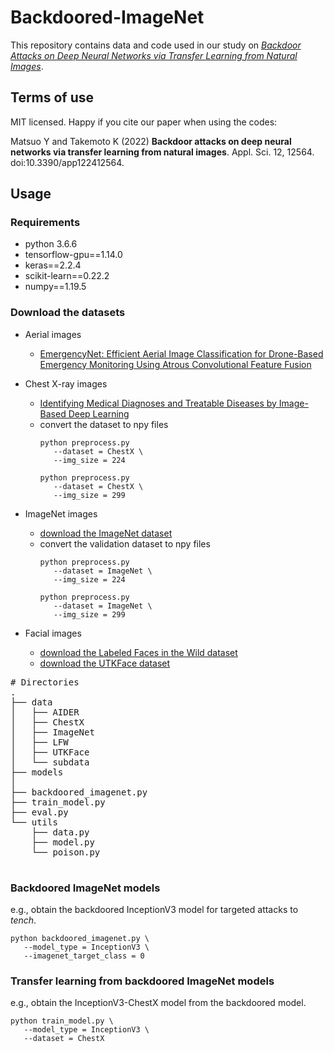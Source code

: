 # Backdoored-ImageNet
This repository contains data and code used in our study on [*Backdoor Attacks on Deep Neural Networks via Transfer Learning from Natural Images*](https://doi.org/10.3390/app122412564).

## Terms of use

MIT licensed. Happy if you cite our paper when using the codes:

Matsuo Y and Takemoto K (2022) **Backdoor attacks on deep neural networks via transfer learning from natural images**. Appl. Sci. 12, 12564. doi:10.3390/app122412564.

## Usage

### Requirements
- python 3.6.6
- tensorflow-gpu==1.14.0
- keras==2.2.4
- scikit-learn==0.22.2
- numpy==1.19.5


### Download the datasets
- Aerial images
   - [EmergencyNet: Efficient Aerial Image Classification for Drone-Based Emergency Monitoring Using Atrous Convolutional Feature Fusion](https://ieeexplore.ieee.org/document/9050881/algorithms?tabFilter=code#algorithms)
   
- Chest X-ray images
   - [Identifying Medical Diagnoses and Treatable Diseases by Image-Based Deep Learning](https://www.sciencedirect.com/science/article/pii/S0092867418301545?via%3Dihub)
   - convert the dataset to npy files
      ```
      python preprocess.py 
         --dataset = ChestX \
         --img_size = 224
      ```
      ```
      python preprocess.py 
         --dataset = ChestX \
         --img_size = 299
      ```

- ImageNet images
   - [download the ImageNet dataset](https://www.image-net.org/download.php)
   - convert the validation dataset to npy files
      ```
      python preprocess.py 
         --dataset = ImageNet \
         --img_size = 224
      ```
      ```
      python preprocess.py 
         --dataset = ImageNet \
         --img_size = 299
      ```   

- Facial images
   - [download the Labeled Faces in the Wild dataset](http://vis-www.cs.umass.edu/lfw/)
   - [download the UTKFace dataset](https://susanqq.github.io/UTKFace/)


<pre>
# Directories
. 
├── data
│   ├── AIDER
│   ├── ChestX
│   ├── ImageNet
│   ├── LFW
│   ├── UTKFace
│   └── subdata
├── models
│
├── backdoored_imagenet.py
├── train_model.py
├── eval.py
└── utils    
    ├── data.py
    ├── model.py
    └── poison.py

</pre>


### Backdoored ImageNet models
e.g., obtain the backdoored InceptionV3 model for targeted attacks to *tench*.
```
python backdoored_imagenet.py \
   --model_type = InceptionV3 \
   --imagenet_target_class = 0
```

### Transfer learning from backdoored ImageNet models
e.g., obtain the InceptionV3-ChestX model from the backdoored model.
```
python train_model.py \
   --model_type = InceptionV3 \
   --dataset = ChestX
```
